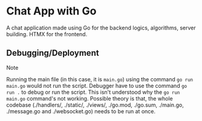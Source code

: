 # Chat App with Go

A chat application made using Go for the backend logics, algorithms, server building. HTMX for the frontend.

## Debugging/Deployment

> [!NOTE]  
> Running the main file (in this case, it is `main.go`) using the command `go run main.go` would not run the script. Debugger have to use the command `go run .` to debug or run the script. This isn't understood why the `go run main.go` command's not working. Possible theory is that, the whole codebase (./handlers/, ./static/, ./views/, ./go.mod, ./go.sum, ./main.go, ./message.go and ./websocket.go) needs to be run at once.

